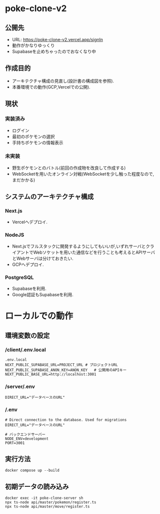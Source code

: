 # poke-clone-v2

## 公開先
* URL: https://poke-clone-v2.vercel.app/signIn
* 動作がかなりゆっくり
* Supabaseを止めちゃったのでおなくなり中

## 作成目的
* アーキテクチャ構成の見直し(設計書の構成図を参照).
* 本番環境での動作(GCP,Vercelでの公開).

## 現状
### 実装済み
* ログイン
* 最初のポケモンの選択
* 手持ちポケモンの情報表示
### 未実装
* 野生ポケモンとのバトル(前回の作成物を改良して作成する)
* WebSocketを用いたオンライン対戦(WebSocketを少し触った程度なので,まだかかる)

## システムのアーキテクチャ構成
### Next.js
* Vercelへデプロイ.

### NodeJS
* Next.jsでフルスタックに開発するようにしてもいいが,いずれサーバとクライアントでWebソケットを用いた通信などを行うことも考えるとAPIサーバとWebサーバは分けておきたい.
* GCPへデプロイ.

### PostgreSQL
* Supabaseを利用.
* Google認証もSupabaseを利用.

# ローカルでの動作
## 環境変数の設定
### /client/.env.local
```
.env.local
NEXT_PUBLIC_SUPABASE_URL=PROJECT_URL # プロジェクトURL
NEXT_PUBLIC_SUPABASE_ANON_KEY=ANON_KEY   # 公開用のAPIキー
NEXT_PUBLIC_BASE_URL=http://localhost:3001

```
### /server/.env
```
DIRECT_URL="データベースのURL"
```

### /.env
```
# Direct connection to the database. Used for migrations
DIRECT_URL="データベースのURL"

# バックエンドサーバー
NODE_ENV=development
PORT=3001
```

## 実行方法
```
docker compose up --build
```

## 初期データの読み込み
```
docker exec -it poke-clone-server sh
npx ts-node api/master/pokemon/register.ts
npx ts-node api/master/move/register.ts
```
